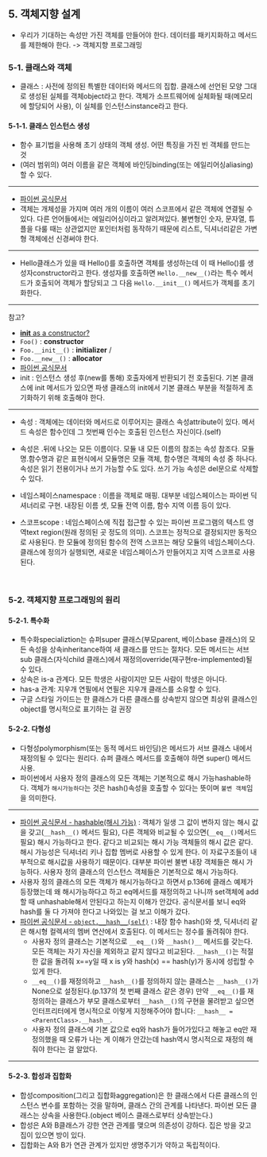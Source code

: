 ## 5. 객체지향 설계

- 우리가 기대하는 속성만 가진 객체를 만들어야 한다. 데이터를 패키지화하고 메서드를 제한해야 한다. -> 객체지향 프로그래밍

### 5-1. 클래스와 객체

- 클래스 : 사전에 정의된 특별한 데이터와 메서드의 집합. 클래스에 선언된 모양 그대로 생성된 실체를 객체object라고 한다. 객체가 소프트웨어에 실체화될 때(메모리에 할당되어 사용), 이 실체를 인스턴스instance라고 한다. 

#### 5-1-1. 클래스 인스턴스 생성

- 함수 표기법을 사용해 초기 상태의 객체 생성. 어떤 특징을 가진 빈 객체를 만드는 것
- (여러 범위의) 여러 이름을 같은 객체에 바인딩binding(또는 에일리어싱aliasing)할 수 있다.

---

- [파이썬 공식문서](https://docs.python.org/ko/3/tutorial/classes.html)
- 객체는 개체성을 가지며 여러 개의 이름이 여러 스코프에서 같은 객체에 연결될 수 있다. 다른 언어들에서는 에일리어싱이라고 알려져있다. 불변형인 숫자, 문자열, 튜플을 다룰 때는 상관없지만 포인터처럼 동작하기 때문에  리스트, 딕셔너리같은 가변형 객체에선 신경써야 한다. 

---

- Hello클래스가 있을 때 Hello()를 호출하면 객체를 생성하는데 이 때 Hello()를 생성자constructor라고 한다. 생성자를 호출하면 `Hello.__new__()`라는 특수 메서드가 호출되어 객체가 할당되고 그 다음 `Hello.__init__()` 메서드가 객체를 초기화한다.

---

참고?

- [__init__ as a constructor?](https://stackoverflow.com/questions/6578487/init-as-a-constructor)
- `Foo()` : **constructor**
- `Foo.__init__()` : **initializer** / 
- `Foo.__new__()` : **allocator**
- [파이썬 공식문서](https://docs.python.org/ko/3.8/reference/datamodel.html?highlight=constructor#object.__init__)
- init : 인스턴스 생성 후(new를 통해) 호출자에게 반환되기 전 호출된다. 기본 클래스에 init 메서드가 있으면 파생 클래스의 init에서 기본 클래스 부분을 적절하게 초기화하기 위해 호출해야 한다. 

---

- 속성 : 객체에는 데이터와 메서드로 이루어지는 클래스 속성attribute이 있다. 메서드 속성은 함수인데 그 첫번째 인수는 호출된 인스턴스 자신이다.(self)
- 속성은 .뒤에 나오는 모든 이름이다. 모듈 내 모든 이름의 참조는 속성 참조다. 모듈명.함수명과 같은 표현식에서 모듈명은 모듈 객체, 함수명은 객체의 속성 중 하나다. 속성은 읽기 전용이거나 쓰기 가능할 수도 있다. 쓰기 가능 속성은 del문으로 삭제할 수 있다.

- 네임스페이스namespace : 이름을 객체로 매핑. 대부분 네임스페이스는 파이썬 딕셔너리로 구현. 내장된 이름 셋, 모듈 전역 이름, 함수 지역 이름 등이 있다. 

- 스코프scope : 네임스페이스에 직접 접근할 수 있는 파이썬 프로그램의 텍스트 영역text region(원래 정의된 곳 정도의 의미). 스코프는 정적으로 결정되지만 동적으로 사용된다. 한 모듈에 정의된 함수의 전역 스코프는 해당 모듈의 네임스페이스다. 클래스에 정의가 실행되면, 새로운 네임스페이스가 만들어지고 지역 스코프로 사용된다.

<br/>

### 5-2. 객체지향 프로그래밍의 원리

#### 5-2-1. 특수화

- 특수화specializtion는 슈퍼super 클래스(부모parent, 베이스base 클래스)의 모든 속성을 상속inheritance하여 새 클래스를 만드는 절차다. 모든 메서드는 서브sub 클래스(자식child 클래스)에서 재정의override(재구현re-implemented)될 수 있다. 
- 상속은 is-a 관계다. 모든 학생은 사람이지만 모든 사람이 학생은 아니다.
- has-a 관계: 지우개 연필에서 연필은 지우개 클래스를 소유할 수 있다.
- 구글 스타일 가이드는 한 클래스가 다른 클래스를 상속받지 않으면 최상위 클래스인 object를 명시적으로 표기하는 걸 권장

#### 5-2-2. 다형성

- 다형성polymorphism(또는 동적 메서드 바인딩)은 메서드가 서브 클래스 내에서 재정의될 수 있다는 원리다. 슈퍼 클래스 메서드를 호출해야 하면 super() 메서드 사용.
- 파이썬에서 사용자 정의 클래스의 모든 객체는 기본적으로 해시 가능hashable하다. 객체가 `해시가능하다`는 것은 hash()속성을 호출할 수 있다는 뜻이며 `불변 객체`임을 의미한다. 

---

- [파이썬 공식문서 - hashable(해시 가능)](https://docs.python.org/ko/3.8/glossary.html#term-hashable) : 객체가 일생 그 값이 변하지 않는 해시 값을 갖고(`__hash__()` 메서드 필요), 다른 객체와 비교될 수 있으면(`__eq__()`메서드 필요) 해시 가능하다고 한다. 같다고 비교되는 해시 가능 객체들의 해시 값은 같다. 해시 가능성은 딕셔너리 키나 집합 멤버로 사용할 수 있게 한다. 이 자료구조들이 내부적으로 해시값을 사용하기 때문이다. 대부분 파이썬 불변 내장 객체들은 해시 가능하다. 사용자 정의 클래스의 인스턴스 객체들은 기본적으로 해시 가능하다. 
- 사용자 정의 클래스의 모든 객체가 해시가능하다고 하면서 p.136에 클래스 예제가 등장했는데 왜 해시가능하다고 하고 eq메서드를 재정의하고 나니까 set객체에 add할 때 unhashable해서 안된다고 하는지 이해가 안갔다. 공식문서를 보니 eq와 hash를 둘 다 가져야 한다고 나와있는 걸 보고 이해가 갔다.
- [파이썬 공식문서 - `object.__hash__(self)`](https://docs.python.org/ko/3.8/reference/datamodel.html#object.__hash__) : 내장 함수 hash()와 셋, 딕셔너리 같은 해시형 컬렉셔의 멤버 연산에서 호출된다. 이 메서드는 정수를 돌려줘야 한다. 
  - 사용자 정의 클래스는 기본적으로 `__eq__()`와 `__hash()__` 메서드를 갖는다. 모든 객체는 자기 자신을 제외하고 같지 않다고 비교된다. `__hash__()`는 적절한 값을 돌려줘 x==y일 때 x is y와 hash(x) == hash(y)가 동시에 성립할 수 있게 한다.
  - `__eq__()`를 재정의하고 `__hash__()`를 정의하지 않는 클래스는 `__hash__()`가 None으로 설정된다.(p.137의 첫 번째 클래스 같은 경우) 만약 `__eq__()`를 재정의하는 클래스가 부모 클래스로부터 `__hash__()`의 구현을 물려받고 싶으면 인터프리터에게 명시적으로 이렇게 지정해주어야 합니다: `__hash__ = <ParentClass>.__hash__`.
  - 사용자 정의 클래스에 기본 값으로 eq와 hash가 들어가있다고 해놓고 eq만 재정의했을 때 오류가 나는 게 이해가 안갔는데 hash역시 명시적으로 재정의 해줘야 한다는 걸 알았다.

---

#### 5-2-3. 합성과 집합화

- 합성composition(그리고 집합화aggregation)은 한 클래스에서 다른 클래스의 인스턴스 변수를 포함하는 것을 말하며, 클래스 간의 관계를 나타낸다. 파이썬 모든 클래스는 상속을 사용한다.(object 베이스 클래스로부터 상속받는다.)
- 합성은 A와 B클래스가 강한 연관 관계를 맺으며 의존성이 강하다. 집은 방을 갖고 집이 있으면 방이 있다.
- 집합화는 A와 B가 연관 관계가 있지만 생명주기가 약하고 독립적이다. 